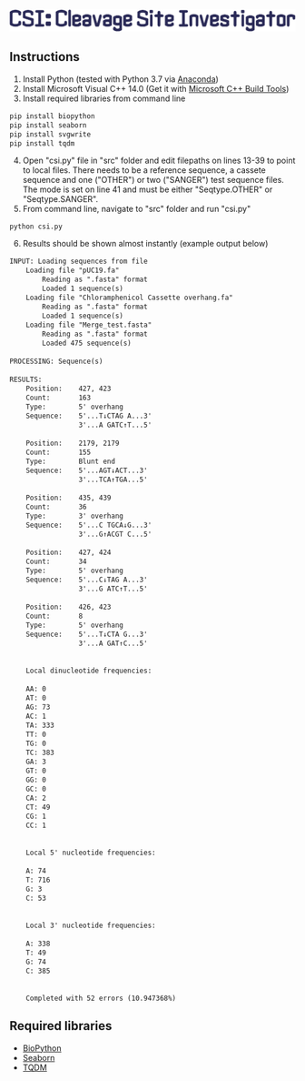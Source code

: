 <img src="./resources/logo.png">

## Instructions
1. Install Python (tested with Python 3.7 via [Anaconda](https://www.anaconda.com/))
2. Install Microsoft Visual C++ 14.0 (Get it with [Microsoft C++ Build Tools](https://visualstudio.microsoft.com/visual-cpp-build-tools/))
3. Install required libraries from command line
```
pip install biopython
pip install seaborn
pip install svgwrite
pip install tqdm
```
4. Open "csi.[]()py" file in "src" folder and edit filepaths on lines 13-39 to point to local files.  There needs to be a reference sequence, a cassete sequence and one ("OTHER") or two ("SANGER") test sequence files.  The mode is set on line 41 and must be either "Seqtype.OTHER" or "Seqtype.SANGER".
5. From command line, navigate to "src" folder and run "csi.[]()py"
```
python csi.py
```
6. Results should be shown almost instantly (example output below)
```
INPUT: Loading sequences from file
    Loading file "pUC19.fa"
        Reading as ".fasta" format
        Loaded 1 sequence(s)
    Loading file "Chloramphenicol Cassette overhang.fa"
        Reading as ".fasta" format
        Loaded 1 sequence(s)
    Loading file "Merge_test.fasta"
        Reading as ".fasta" format
        Loaded 475 sequence(s)

PROCESSING: Sequence(s)

RESULTS:
    Position:    427, 423
    Count:       163
    Type:        5' overhang
    Sequence:    5'...T↓CTAG A...3'
                 3'...A GATC↑T...5'

    Position:    2179, 2179
    Count:       155
    Type:        Blunt end
    Sequence:    5'...AGT↓ACT...3'
                 3'...TCA↑TGA...5'

    Position:    435, 439
    Count:       36
    Type:        3' overhang
    Sequence:    5'...C TGCA↓G...3'
                 3'...G↑ACGT C...5'

    Position:    427, 424
    Count:       34
    Type:        5' overhang
    Sequence:    5'...C↓TAG A...3'
                 3'...G ATC↑T...5'

    Position:    426, 423
    Count:       8
    Type:        5' overhang
    Sequence:    5'...T↓CTA G...3'
                 3'...A GAT↑C...5'


    Local dinucleotide frequencies:

    AA: 0
    AT: 0
    AG: 73
    AC: 1
    TA: 333
    TT: 0
    TG: 0
    TC: 383
    GA: 3
    GT: 0
    GG: 0
    GC: 0
    CA: 2
    CT: 49
    CG: 1
    CC: 1


    Local 5' nucleotide frequencies:

    A: 74
    T: 716
    G: 3
    C: 53


    Local 3' nucleotide frequencies:

    A: 338
    T: 49
    G: 74
    C: 385


    Completed with 52 errors (10.947368%)
```

## Required libraries
- [BioPython](https://biopython.org/)
- [Seaborn](https://seaborn.pydata.org/)
- [TQDM](https://github.com/tqdm/tqdm)